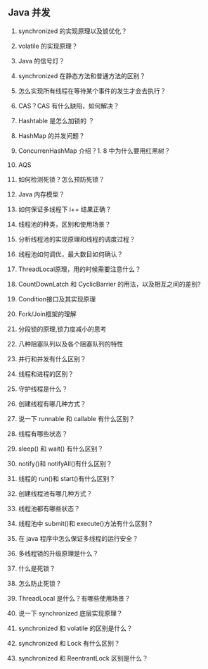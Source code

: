 ## Java 并发

1. synchronized 的实现原理以及锁优化？
   
2. volatile 的实现原理？
    
3. Java 的信号灯？
   
4. synchronized 在静态方法和普通方法的区别？
    
5. 怎么实现所有线程在等待某个事件的发生才会去执行？
   
6.  CAS？CAS 有什么缺陷，如何解决？

7.  Hashtable 是怎么加锁的 ？
   
8.  HashMap 的并发问题？
   
9.  ConcurrenHashMap 介绍？1. 8 中为什么要用红黑树？
    
10. AQS
    
11. 如何检测死锁？怎么预防死锁？
    
12. Java 内存模型？
    
13. 如何保证多线程下 i++ 结果正确？
    
14. 线程池的种类，区别和使用场景？
    
15. 分析线程池的实现原理和线程的调度过程？
    
16. 线程池如何调优，最大数目如何确认？
    
17. ThreadLocal原理，用的时候需要注意什么？
    
18. CountDownLatch 和 CyclicBarrier 的用法，以及相互之间的差别?
    
19. Condition接口及其实现原理
    
20. Fork/Join框架的理解
    
21. 分段锁的原理,锁力度减小的思考
    
22. 八种阻塞队列以及各个阻塞队列的特性
    
23. 并行和并发有什么区别？

24. 线程和进程的区别？

25. 守护线程是什么？

26. 创建线程有哪几种方式？

27. 说一下 runnable 和 callable 有什么区别？

28. 线程有哪些状态？

29. sleep() 和 wait() 有什么区别？

30. notify()和 notifyAll()有什么区别？

31. 线程的 run()和 start()有什么区别？

32. 创建线程池有哪几种方式？

33. 线程池都有哪些状态？

34. 线程池中 submit()和 execute()方法有什么区别？

35. 在 java 程序中怎么保证多线程的运行安全？

36. 多线程锁的升级原理是什么？

37. 什么是死锁？

38. 怎么防止死锁？

39. ThreadLocal 是什么？有哪些使用场景？

40. 说一下 synchronized 底层实现原理？

41. synchronized 和 volatile 的区别是什么？

42. synchronized 和 Lock 有什么区别？

43. synchronized 和 ReentrantLock 区别是什么？